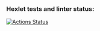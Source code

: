 ### Hexlet tests and linter status:
[![Actions Status](https://github.com/Zazobus12323/frontend-project-44/workflows/hexlet-check/badge.svg)](https://github.com/Zazobus12323/frontend-project-44/actions)